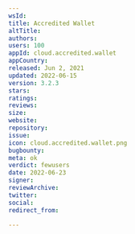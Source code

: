 ```yaml
---
wsId: 
title: Accredited Wallet
altTitle: 
authors: 
users: 100
appId: cloud.accredited.wallet
appCountry: 
released: Jun 2, 2021
updated: 2022-06-15
version: 3.2.3
stars: 
ratings: 
reviews: 
size: 
website: 
repository: 
issue: 
icon: cloud.accredited.wallet.png
bugbounty: 
meta: ok
verdict: fewusers
date: 2022-06-23
signer: 
reviewArchive: 
twitter: 
social: 
redirect_from: 

---
```


